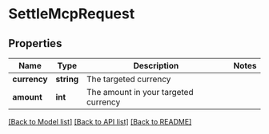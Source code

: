 # SettleMcpRequest

## Properties
Name | Type | Description | Notes
------------ | ------------- | ------------- | -------------
**currency** | **string** | The targeted currency | 
**amount** | **int** | The amount in your targeted currency | 

[[Back to Model list]](../../README.md#documentation-for-models) [[Back to API list]](../../README.md#documentation-for-api-endpoints) [[Back to README]](../../README.md)

